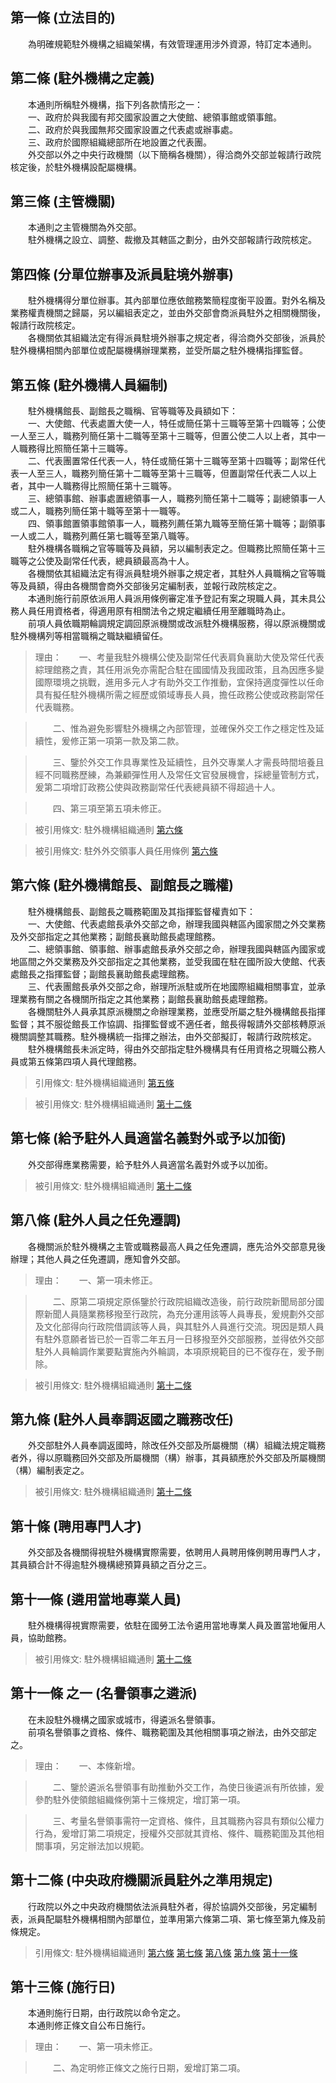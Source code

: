 第一條 (立法目的)
-----------------
　　為明確規範駐外機構之組織架構，有效管理運用涉外資源，特訂定本通則。  


第二條 (駐外機構之定義)
-----------------------
　　本通則所稱駐外機構，指下列各款情形之一：  
　　一、政府於與我國有邦交國家設置之大使館、總領事館或領事館。  
　　二、政府於與我國無邦交國家設置之代表處或辦事處。  
　　三、政府於國際組織總部所在地設置之代表團。  
　　外交部以外之中央行政機關（以下簡稱各機關），得洽商外交部並報請行政院核定後，於駐外機構設配屬機構。  


第三條 (主管機關)
-----------------
　　本通則之主管機關為外交部。  
　　駐外機構之設立、調整、裁撤及其轄區之劃分，由外交部報請行政院核定。  


第四條 (分單位辦事及派員駐境外辦事)
-----------------------------------
　　駐外機構得分單位辦事。其內部單位應依館務繁簡程度衡平設置。對外名稱及業務權責機關之歸屬，另以編組表定之，並由外交部會商派員駐外之相關機關後，報請行政院核定。  
　　各機關依其組織法定有得派員駐境外辦事之規定者，得洽商外交部後，派員於駐外機構相關內部單位或配屬機構辦理業務，並受所屬之駐外機構指揮監督。  


第五條 (駐外機構人員編制)
-------------------------
　　駐外機構館長、副館長之職稱、官等職等及員額如下：  
　　一、大使館、代表處置大使一人，特任或簡任第十三職等至第十四職等；公使一人至三人，職務列簡任第十二職等至第十三職等，但置公使二人以上者，其中一人職務得比照簡任第十三職等。  
　　二、代表團置常任代表一人，特任或簡任第十三職等至第十四職等；副常任代表一人至三人，職務列簡任第十二職等至第十三職等，但置副常任代表二人以上者，其中一人職務得比照簡任第十三職等。  
　　三、總領事館、辦事處置總領事一人，職務列簡任第十二職等；副總領事一人或二人，職務列簡任第十職等至第十一職等。  
　　四、領事館置領事館領事一人，職務列薦任第九職等至簡任第十職等；副領事一人或二人，職務列薦任第七職等至第八職等。  
　　駐外機構各職稱之官等職等及員額，另以編制表定之。但職務比照簡任第十三職等之公使及副常任代表，總員額最高為十人。  
　　各機關依其組織法定有得派員駐境外辦事之規定者，其駐外人員職稱之官等職等及員額，得由各機關會商外交部後另定編制表，並報行政院核定之。  
　　本通則施行前原依派用人員派用條例審定准予登記有案之現職人員，其未具公務人員任用資格者，得適用原有相關法令之規定繼續任用至離職時為止。  
　　前項人員依職期輪調規定調回原派機關或改派駐外機構服務，得以原派機關或駐外機構列等相當職稱之職缺繼續留任。  
> 理由：　　一、考量我駐外機構公使及副常任代表肩負襄助大使及常任代表綜理館務之責，其任用派免亦需配合駐在國國情及我國政策，且為因應多變國際環境之挑戰，進用多元人才有助外交工作推動，宜保持適度彈性以任命具有擬任駐外機構所需之經歷或領域專長人員，擔任政務公使或政務副常任代表職務。

> 　　二、惟為避免影響駐外機構之內部管理，並確保外交工作之穩定性及延續性，爰修正第一項第一款及第二款。

> 　　三、鑒於外交工作具專業性及延續性，且外交專業人才需長時間培養且經不同職務歷練，為兼顧彈性用人及常任文官發展機會，採總量管制方式，爰第二項增訂政務公使與政務副常任代表總員額不得超過十人。

> 　　四、第三項至第五項未修正。

> 被引用條文: 駐外機構組織通則 [第六條](../../人事其他/組織編制/駐外機構組織通則.md#第六條-駐外機構館長、副館長之職權)

> 被引用條文: 駐外外交領事人員任用條例 [第六條](../../外交僑務/外交政務/駐外外交領事人員任用條例.md#第六條-駐外派用人員不受本條例資格限制)



第六條 (駐外機構館長、副館長之職權)
-----------------------------------
　　駐外機構館長、副館長之職務範圍及其指揮監督權責如下：  
　　一、大使館、代表處館長承外交部之命，辦理我國與轄區內國家間之外交業務及外交部指定之其他業務；副館長襄助館長處理館務。  
　　二、總領事館、領事館、辦事處館長承外交部之命，辦理我國與轄區內國家或地區間之外交業務及外交部指定之其他業務，並受我國在駐在國所設大使館、代表處館長之指揮監督；副館長襄助館長處理館務。  
　　三、代表團館長承外交部之命，辦理所派駐或所在地國際組織相關事宜，並承理業務有關之各機關所指定之其他業務；副館長襄助館長處理館務。  
　　各機關駐外人員承其原派機關之命辦理業務，並應受所屬之駐外機構館長指揮監督；其不服從館長工作協調、指揮監督或不適任者，館長得報請外交部核轉原派機關調整其職務。駐外機構統一指揮之辦法，由外交部擬訂，報請行政院核定。  
　　駐外機構館長未派定時，得由外交部指定駐外機構具有任用資格之現職公務人員或第五條第四項人員代理館務。  
> 引用條文: 駐外機構組織通則 [第五條](../../人事其他/組織編制/駐外機構組織通則.md#第五條-駐外機構人員編制)

> 被引用條文: 駐外機構組織通則 [第十二條](../../人事其他/組織編制/駐外機構組織通則.md#第十二條-中央政府機關派員駐外之準用規定)



第七條 (給予駐外人員適當名義對外或予以加銜)
-------------------------------------------
　　外交部得應業務需要，給予駐外人員適當名義對外或予以加銜。  
> 被引用條文: 駐外機構組織通則 [第十二條](../../人事其他/組織編制/駐外機構組織通則.md#第十二條-中央政府機關派員駐外之準用規定)



第八條 (駐外人員之任免遷調)
---------------------------
　　各機關派於駐外機構之主管或職務最高人員之任免遷調，應先洽外交部意見後辦理；其他人員之任免遷調，應知會外交部。  
> 理由：　　一、第一項未修正。

> 　　二、原第二項規定原係鑒於行政院組織改造後，前行政院新聞局部分國際新聞人員隨業務移撥至行政院，為充分運用該等人員專長，爰規劃外交部及文化部得向行政院借調該等人員，與其駐外人員進行交流。現因是類人員有駐外意願者皆已於一百零二年五月一日移撥至外交部服務，並得依外交部駐外人員輪調作業要點實施內外輪調，本項原規範目的已不復存在，爰予刪除。

> 被引用條文: 駐外機構組織通則 [第十二條](../../人事其他/組織編制/駐外機構組織通則.md#第十二條-中央政府機關派員駐外之準用規定)



第九條 (駐外人員奉調返國之職務改任)
-----------------------------------
　　外交部駐外人員奉調返國時，除改任外交部及所屬機關（構）組織法規定職務者外，得以原職務回外交部及所屬機關（構）辦事，其員額應於外交部及所屬機關（構）編制表定之。  
> 被引用條文: 駐外機構組織通則 [第十二條](../../人事其他/組織編制/駐外機構組織通則.md#第十二條-中央政府機關派員駐外之準用規定)



第十條 (聘用專門人才)
---------------------
　　外交部及各機關得視駐外機構實際需要，依聘用人員聘用條例聘用專門人才，其員額合計不得逾駐外機構總預算員額之百分之三。  


第十一條 (遴用當地專業人員)
---------------------------
　　駐外機構得視實際需要，依駐在國勞工法令遴用當地專業人員及置當地僱用人員，協助館務。  
> 被引用條文: 駐外機構組織通則 [第十二條](../../人事其他/組織編制/駐外機構組織通則.md#第十二條-中央政府機關派員駐外之準用規定)



第十一條 之一 (名譽領事之遴派)
------------------------------
　　在未設駐外機構之國家或城市，得遴派名譽領事。  
　　前項名譽領事之資格、條件、職務範圍及其他相關事項之辦法，由外交部定之。  
> 理由：　　一、本條新增。

> 　　二、鑒於遴派名譽領事有助推動外交工作，為使日後遴派有所依據，爰參酌駐外使領館組織條例第十三條規定，增訂第一項。

> 　　三、考量名譽領事需符一定資格、條件，且其職務內容具有類似公權力行為，爰增訂第二項規定，授權外交部就其資格、條件、職務範圍及其他相關事項，另定辦法加以規範。



第十二條 (中央政府機關派員駐外之準用規定)
-----------------------------------------
　　行政院以外之中央政府機關依法派員駐外者，得於協調外交部後，另定編制表，派員配屬駐外機構相關內部單位，並準用第六條第二項、第七條至第九條及前條規定。  
> 引用條文: 駐外機構組織通則 [第六條](../../人事其他/組織編制/駐外機構組織通則.md#第六條-駐外機構館長、副館長之職權) [第七條](../../人事其他/組織編制/駐外機構組織通則.md#第七條-給予駐外人員適當名義對外或予以加銜) [第八條](../../人事其他/組織編制/駐外機構組織通則.md#第八條-駐外人員之任免遷調) [第九條](../../人事其他/組織編制/駐外機構組織通則.md#第九條-駐外人員奉調返國之職務改任) [第十一條](../../人事其他/組織編制/駐外機構組織通則.md#第十一條-遴用當地專業人員)



第十三條 (施行日)
-----------------
　　本通則施行日期，由行政院以命令定之。  
　　本通則修正條文自公布日施行。  
> 理由：　　一、第一項未修正。

> 　　二、為定明修正條文之施行日期，爰增訂第二項。